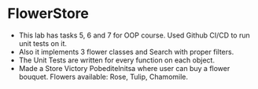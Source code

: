 # FlowerStore

- This lab has tasks 5, 6 and 7 for OOP course. Used Github CI/CD to run unit tests on it.
- Also it implements 3 flower classes and Search with proper filters.
- The Unit Tests are written for every function on each object.
- Made a Store Victory Pobeditelnitsa where user can buy a flower bouquet. Flowers available: Rose, Tulip, Chamomile.
